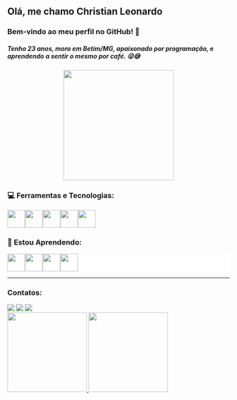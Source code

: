 ## Olá, me chamo Christian Leonardo

### Bem-vindo ao meu perfil no GitHub! 👋

##### Tenho 23 anos, moro em Betim/MG, apaixonado por programação, e aprendendo a sentir o mesmo por café. 😜😅

<p align="center">
<img src="https://c.tenor.com/Lzr7afFB7xUAAAAd/microsoft-hackathon-hackathon.gif" width="250" />
</p>
      
</div>


### 💻 Ferramentas e Tecnologias:
<div style="display:flex; flex-direction:row;"> 
<img src="https://cdn.jsdelivr.net/gh/devicons/devicon/icons/html5/html5-original-wordmark.svg" width="40" height="40" />
<img src="https://cdn.jsdelivr.net/gh/devicons/devicon/icons/css3/css3-original-wordmark.svg" width="40" height="40" />
<img src="https://cdn.jsdelivr.net/gh/devicons/devicon/icons/javascript/javascript-original.svg" width="40" height="40" />
<img src="https://cdn.jsdelivr.net/gh/devicons/devicon/icons/git/git-original-wordmark.svg" width="40" height="40" />
<img src="https://cdn.jsdelivr.net/gh/devicons/devicon/icons/github/github-original.svg" width="40" height="40" />
</div>

### 🌱 Estou Aprendendo:
<div style=" background-color:#fff; display:flex; flex-direction:row;">
<img src="https://cdn.jsdelivr.net/gh/devicons/devicon/icons/typescript/typescript-original.svg" width="40" height="40"/>
<img src="https://cdn.jsdelivr.net/gh/devicons/devicon/icons/react/react-original-wordmark.svg" width="40" height="40" />
<img src="https://cdn.jsdelivr.net/gh/devicons/devicon/icons/nodejs/nodejs-plain.svg" width="40" height="40" />
<img src="https://cdn.jsdelivr.net/gh/devicons/devicon/icons/tailwindcss/tailwindcss-original-wordmark.svg" width="40" height="40"/>
</div>


<hr/>

### Contatos:

<div>
          <a href="https://instagram.com/whyleonardo_" target="_blank"><img src="https://img.shields.io/badge/-Instagram-%23E4405F?style=for-the-badge&logo=instagram&logoColor=white" target="_blank"></a>
          <a href = "mailto:christian.lsb16@gmail.com"><img src="https://img.shields.io/badge/Gmail-D14836?style=for-the-badge&logo=gmail&logoColor=white" target="_blank"></a>
          <a href="https://www.linkedin.com/in/whyleonardo" target="_blank"><img src="https://img.shields.io/badge/-LinkedIn-%230077B5?style=for-the-badge&logo=linkedin&logoColor=white" target="_blank"></a>   
</div>

<div>
          <a href="https://github.com/whyleonardo">
          <img height="180em" src="https://github-readme-stats.vercel.app/api/top-langs/?username=whyleonardo&layout=compact&langs_count=7&theme=dracula"/>
          <img height="180em" src="https://github-readme-stats.vercel.app/api?username=whyleonardo&show_icons=true&theme=dracula&include_all_commits=true&count_private=true"/>
</div>
 

